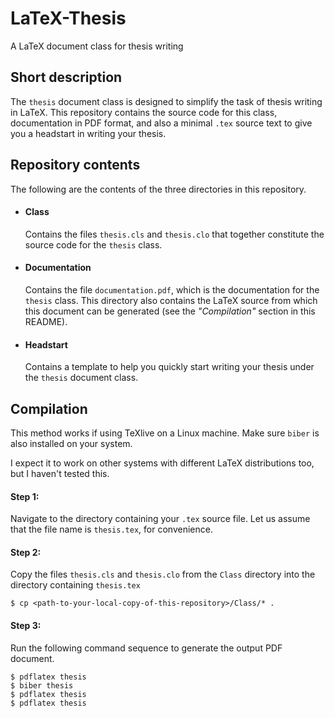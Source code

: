 # LaTeX-Thesis
A LaTeX document class for thesis writing

## Short description
The ```thesis``` document class is designed to simplify the task of thesis writing in LaTeX.
This repository contains the source code for this class, documentation in PDF format, and also a minimal ```.tex``` source text to give you a headstart in writing your thesis.

## Repository contents
The following are the contents of the three directories in this repository.

- #### Class  
  Contains the files ```thesis.cls``` and ```thesis.clo``` that together constitute the source code for the ```thesis``` class.
- #### Documentation  
  Contains the file ```documentation.pdf```, which is the documentation for the ```thesis``` class.
  This directory also contains the LaTeX source from which this document can be generated (see the *"Compilation"* section in this README).
- #### Headstart  
  Contains a template to help you quickly start writing your thesis under the ```thesis``` document class.

## Compilation
This method works if using TeXlive on a Linux machine.
Make sure ```biber``` is also installed on your system.

I expect it to work on other systems with different LaTeX distributions too, but I haven't tested this.

#### Step 1:  
Navigate to the directory containing your ```.tex``` source file.
Let us assume that the file name is ```thesis.tex```, for convenience.

#### Step 2:  
Copy the files ```thesis.cls``` and ```thesis.clo``` from the ```Class```  directory into the directory containing ```thesis.tex```

```$ cp <path-to-your-local-copy-of-this-repository>/Class/* .```
  
#### Step 3:
Run the following command sequence to generate the output PDF document.

```$ pdflatex thesis```  
```$ biber thesis```  
```$ pdflatex thesis```  
```$ pdflatex thesis```
